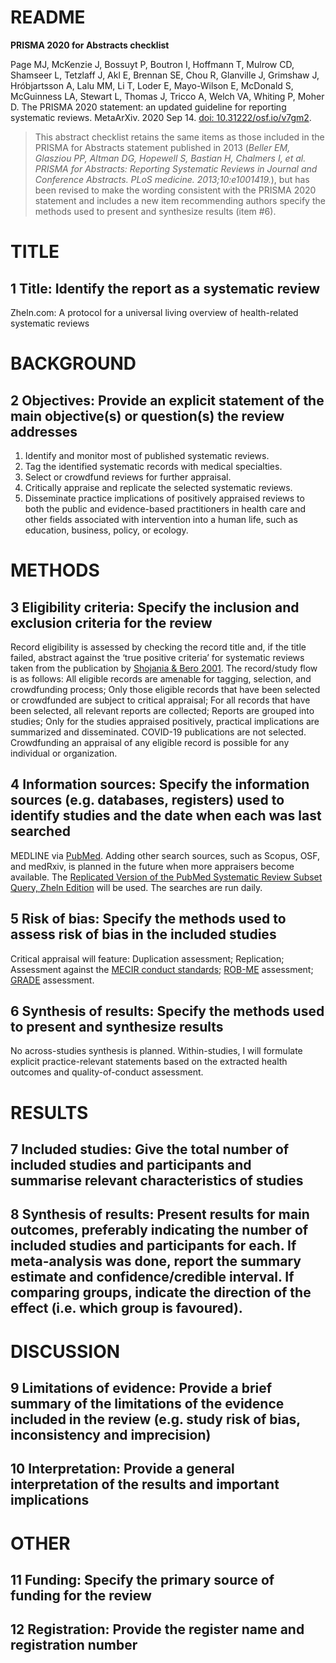# README

**PRISMA 2020 for Abstracts checklist**

Page MJ, McKenzie J, Bossuyt P, Boutron I, Hoffmann T, Mulrow CD, Shamseer L, Tetzlaff J, Akl E, Brennan SE, Chou R, Glanville J, Grimshaw J, Hróbjartsson A, Lalu MM, Li T, Loder E, Mayo-Wilson E, McDonald S, McGuinness LA, Stewart L, Thomas J, Tricco A, Welch VA, Whiting P, Moher D. The PRISMA 2020 statement: an updated guideline for reporting systematic reviews. MetaArXiv. 2020 Sep 14. [doi: 10.31222/osf.io/v7gm2](https://doi.org/10.31222/osf.io/v7gm2).

> This abstract checklist retains the same items as those included in the PRISMA for Abstracts statement published in 2013 (_Beller EM, Glasziou PP, Altman DG, Hopewell S, Bastian H, Chalmers I, et al. PRISMA for Abstracts: Reporting Systematic Reviews in Journal and Conference Abstracts. PLoS medicine. 2013;10:e1001419._), but has been revised to make the wording consistent with the PRISMA 2020 statement and includes a new item recommending authors specify the methods used to present and synthesize results (item #6).

# TITLE

## 1 Title: Identify the report as a systematic review

Zheln.com: A protocol for a universal living overview of health-related systematic reviews

# BACKGROUND

## 2 Objectives: Provide an explicit statement of the main objective(s) or question(s) the review addresses

1. Identify and monitor most of published systematic reviews.
2. Tag the identified systematic records with medical specialties.
3. Select or crowdfund reviews for further appraisal.
4. Critically appraise and replicate the selected systematic reviews.
5. Disseminate practice implications of positively appraised reviews to both the public and evidence-based practitioners in health care and other fields associated with intervention into a human life, such as education, business, policy, or ecology.

# METHODS

## 3 Eligibility criteria: Specify the inclusion and exclusion criteria for the review

Record eligibility is assessed by checking the record title and, if the title failed, abstract against the ‘true positive criteria’ for systematic reviews taken from the publication by [Shojania & Bero 2001][Shojania2001157162]. The record/study flow is as follows: All eligible records are amenable for tagging, selection, and crowdfunding process; Only those eligible records that have been selected or crowdfunded are subject to critical appraisal; For all records that have been selected, all relevant reports are collected; Reports are grouped into studies; Only for the studies appraised positively, practical implications are summarized and disseminated. COVID-19 publications are not selected. Crowdfunding an appraisal of any eligible record is possible for any individual or organization.

## 4 Information sources: Specify the information sources (e.g. databases, registers) used to identify studies and the date when each was last searched

MEDLINE via [PubMed](https://pubmed.ncbi.nlm.nih.gov). Adding other search sources, such as Scopus, OSF, and medRxiv, is planned in the future when more appraisers become available. The [Replicated Version of the PubMed Systematic Review Subset Query, Zheln Edition](https://github.com/p1m-ortho/qs-global-ortho-search-queries/blob/global-sr-query/zheln/PRISMA-S_checklist.md#8-full-search-strategies-include-the-search-strategies-for-each-database-and-information-source-copied-and-pasted-exactly-as-run) will be used. The searches are run daily.

## 5 Risk of bias: Specify the methods used to assess risk of bias in the included studies

Critical appraisal will feature: Duplication assessment; Replication; Assessment against the [MECIR conduct standards](https://community.cochrane.org/mecir-manual/standards-conduct-new-cochrane-intervention-reviews-c1-c75); [ROB-ME](https://www.riskofbias.info/welcome/rob-me-tool) assessment; [GRADE](https://gdt.gradepro.org/app/handbook/handbook.html) assessment.

## 6 Synthesis of results: Specify the methods used to present and synthesize results

No across-studies synthesis is planned. Within-studies, I will formulate explicit practice-relevant statements based on the extracted health outcomes and quality-of-conduct assessment.

# RESULTS

## 7 Included studies: Give the total number of included studies and participants and summarise relevant characteristics of studies



## 8 Synthesis of results: Present results for main outcomes, preferably indicating the number of included studies and participants for each. If meta-analysis was done, report the summary estimate and confidence/credible interval. If comparing groups, indicate the direction of the effect (i.e. which group is favoured).



# DISCUSSION

## 9 Limitations of evidence: Provide a brief summary of the limitations of the evidence included in the review (e.g. study risk of bias, inconsistency and imprecision)



## 10 Interpretation: Provide a general interpretation of the results and important implications



# OTHER

## 11 Funding: Specify the primary source of funding for the review



## 12 Registration: Provide the register name and registration number



[Shojania2001157162]: https://www.researchgate.net/publication/11820967_Taking_Advantage_of_the_Explosion_of_Systematic_Reviews_An_Efficient_MEDLINE_Search_Strategy "Shojania KG, Bero LA. Taking advantage of the explosion of systematic reviews: an efficient MEDLINE search strategy. Eff Clin Pract. 2001 Jul-Aug;4(4):157-62. PMID: 11525102."
